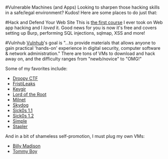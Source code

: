 #Vulnerable Machines (and Apps)
Looking to sharpen those hacking skills in a safe/legal environment?  Kudos!  Here are some places to do just that:

#Hack and Defend Your Web Site
This is [the first course](http://course.hyperiongray.com/vcourse/) I ever took on Web app hacking and I *loved* it.  Good news for you is now it's free and covers setting up Burp, performing SQL injections, sqlmap, XSS and more!

#Vulnhub
[Vulnhub](https://www.vulnhub.com/)'s goal is "...to provide materials that allows anyone to gain practical 'hands-on' experience in digital security, computer software & network administration."  There are tons of VMs to download and hack away on, and the difficulty ranges from "newb/novice" to "OMG!"

Some of my favorites include:

* [Droopy CTF](https://www.vulnhub.com/entry/droopy-v02,143/)
* [FristiLeaks](https://www.vulnhub.com/entry/fristileaks-13,133/)
* [Kevgir](https://www.vulnhub.com/entry/kevgir-1,137/)
* [Lord of the Root](https://www.vulnhub.com/entry/lord-of-the-root-101,129/)
* [Milnet](https://www.vulnhub.com/entry/milnet-1,148/)
* [Skydog](https://www.vulnhub.com/entry/skydog-1,142/)
* [Sick0s 1.1](https://www.vulnhub.com/entry/sickos-11,132/)
* [Sick0s 1.2](https://www.vulnhub.com/entry/sickos-12,144/)
* [Simple](https://www.vulnhub.com/entry/sectalks-bne0x03-simple,141/)
* [Stapler](https://www.vulnhub.com/entry/stapler-1,150/)

And in a bit of shameless self-promotion, I must plug my own VMs:

* [Billy Madison](https://www.vulnhub.com/entry/billy-madison-11,161/)
* [Tommy Boy](https://www.vulnhub.com/entry/tommy-boy-1,157/)


